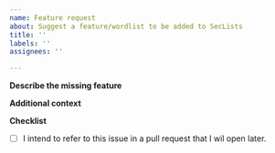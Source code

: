 ```yaml
---
name: Feature request
about: Suggest a feature/wordlist to be added to SecLists
title: ''
labels: ''
assignees: ''

---
```


<!--- Hello! Thank you for taking the time to fill out a feature request. Please do note that if you have issue with broken wordlists/scripts you should open a bug report instead. -->

**Describe the missing feature**
<!--- A clear and concise description of what should be added to the repository. -->

**Additional context**
<!--- Add any other context about the problem/missing feature here that will help us fix the problem or add the missing features
If you have any sources please add them here -->

**Checklist**
<!-- Tick if applicable -->

- [ ] I intend to refer to this issue in a pull request that I wil open later.